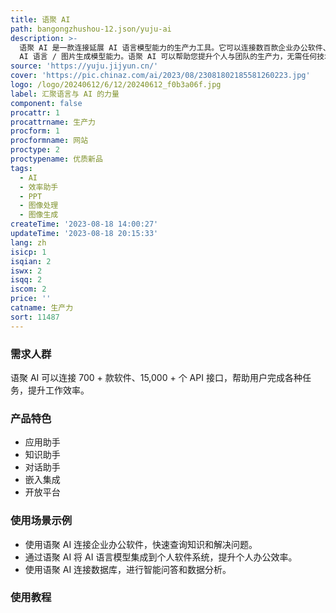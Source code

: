 ```yaml
---
title: 语聚 AI
path: bangongzhushou-12.json/yuju-ai
description: >-
  语聚 AI 是一款连接延展 AI 语言模型能力的生产力工具。它可以连接数百款企业办公软件、个人软件系统，支持使用您的软件数据、文档数据问答，支持数十种不同的
  AI 语言 / 图片生成模型能力。语聚 AI 可以帮助您提升个人与团队的生产力，无需任何技术知识，支持连接自有软件系统和数据库。
source: 'https://yuju.jijyun.cn/'
cover: 'https://pic.chinaz.com/ai/2023/08/23081802185581260223.jpg'
logo: /logo/20240612/6/12/20240612_f0b3a06f.jpg
label: 汇聚语言与 AI 的力量
component: false
procattr: 1
procattrname: 生产力
procform: 1
procformname: 网站
proctype: 2
proctypename: 优质新品
tags:
  - AI
  - 效率助手
  - PPT
  - 图像处理
  - 图像生成
createTime: '2023-08-18 14:00:27'
updateTime: '2023-08-18 20:15:33'
lang: zh
isicp: 1
isqian: 2
iswx: 2
isqq: 2
iscom: 2
price: ''
catname: 生产力
sort: 11487
---
```




### 需求人群
语聚 AI 可以连接 700 + 款软件、15,000 + 个 API 接口，帮助用户完成各种任务，提升工作效率。

### 产品特色
- 应用助手
- 知识助手
- 对话助手
- 嵌入集成
- 开放平台

### 使用场景示例
- 使用语聚 AI 连接企业办公软件，快速查询知识和解决问题。
- 通过语聚 AI 将 AI 语言模型集成到个人软件系统，提升个人办公效率。
- 使用语聚 AI 连接数据库，进行智能问答和数据分析。

### 使用教程


  
